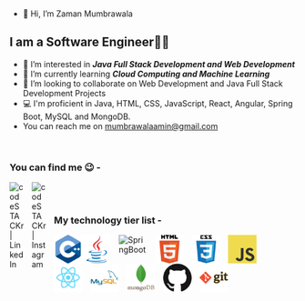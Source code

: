 

<br>

- 👋 Hi, I’m Zaman Mumbrawala
 ## I am a Software Engineer👨‍💻
- 🔭 I’m interested in ***Java Full Stack Development and Web Development***
- 🌱 I’m currently learning ***Cloud Computing and Machine Learning***
- 👯 I’m looking to collaborate on Web Development and Java Full Stack Development Projects
- 💻 I'm proficient in Java, HTML, CSS, JavaScript, React, Angular, Spring Boot, MySQL and MongoDB.
- You can reach me on mumbrawalaamin@gmail.com
<br>

### You can find me 😉 -


[<img align="left" alt="codeSTACKr | LinkedIn" width="25em" src="https://cdn.jsdelivr.net/npm/simple-icons@v3/icons/linkedin.svg" style="margin-right: 1em"/>][linkedin]
[<img align="left" alt="codeSTACKr | Instagram" width="25em" src="https://cdn.jsdelivr.net/npm/simple-icons@v3/icons/instagram.svg" style="margin-right: 1em"/>][instagram]

<br>
<br>

### My technology tier list -

<img align="left" alt="C++" width="50em" src="https://raw.githubusercontent.com/devicons/devicon/master/icons/cplusplus/cplusplus-original.svg" />
<img align="left" alt="Java" width="50em" src="https://raw.githubusercontent.com/devicons/devicon/master/icons/java/java-original.svg" style="margin-right: 1em" />
<img align="left" alt="SpringBoot" width="50em" src="https://upload.wikimedia.org/wikipedia/commons/4/44/Spring_Framework_Logo_2018.svg" style="margin-right: 1em" />
<img align="left" alt="HTML5" width="50em" src="https://raw.githubusercontent.com/github/explore/80688e429a7d4ef2fca1e82350fe8e3517d3494d/topics/html/html.png" style="margin-right: 1em" />
<img align="left" alt="CSS3" width="50em" src="https://raw.githubusercontent.com/github/explore/80688e429a7d4ef2fca1e82350fe8e3517d3494d/topics/css/css.png" style="margin-right: 1em" />
<img align="left" alt="JavaScript" width="50em" src="https://raw.githubusercontent.com/github/explore/80688e429a7d4ef2fca1e82350fe8e3517d3494d/topics/javascript/javascript.png" style="margin-right: 1em"/>
<img align="left" alt="React" width="50em" src="https://raw.githubusercontent.com/github/explore/80688e429a7d4ef2fca1e82350fe8e3517d3494d/topics/react/react.png" style="margin-right: 1em"/>
<img align="left" alt="SQL" width="50em" src="https://raw.githubusercontent.com/devicons/devicon/master/icons/mysql/mysql-original-wordmark.svg" style="margin-right: 1em; margin-top: 0.5rm" />
<img align="left" alt="MongoDB" width="50em" src="https://raw.githubusercontent.com/devicons/devicon/master/icons/mongodb/mongodb-original-wordmark.svg" style="margin-right: 1em; margin-top: 0.5rm" />
<img align="left" alt="GitHub" width="50em" src="https://raw.githubusercontent.com/github/explore/78df643247d429f6cc873026c0622819ad797942/topics/github/github.png" style="margin-right: 1em"/>
<img align="left" alt="Git" width="50em" src="https://raw.githubusercontent.com/github/explore/80688e429a7d4ef2fca1e82350fe8e3517d3494d/topics/git/git.png" style="margin-right: 1em" />


<br>
<br>
<br>
<br>


<br>
<br>

[instagram]: https://www.instagram.com/zaman_6781/
[linkedin]: https://www.linkedin.com/in/zaman-mumbrawala-22229518a/
  





<!---
zam7861/zam7861 is a ✨ special ✨ repository because its `README.md` (this file) appears on your GitHub profile.
You can click the Preview link to take a look at your changes.
--->
